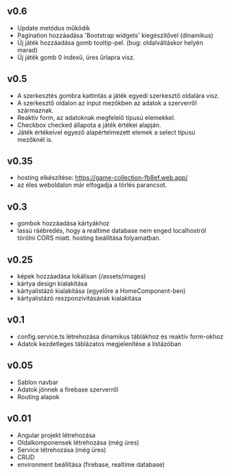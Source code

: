 ## v0.6
- Update metódus működik
- Pagination hozzáadása 'Bootstrap widgets' kiegészítővel (dinamikus)
- Új játék hozzáadása gomb tooltip-pel. (bug: oldalváltáskor helyén marad)
- Új játék gomb 0 indexű, üres űrlapra visz. 

## v0.5
- A szerkesztés gombra kattintás a játék egyedi szerkesztő oldalára visz.
- A szerkesztő oldalon az input mezőkben az adatok a szerverről származnak.
- Reaktív form, az adatoknak megfelelő típusú elemekkel.
- Checkbox checked állapota a játék értékei alapján.
- Játék értékeivel egyező alapértelmezett elemek a select típusú mezőknél is.

## v0.35
- hosting elkészítése: https://game-collection-fb8ef.web.app/
- az éles weboldalon már elfogadja a törlés parancsot.

## v0.3
- gombok hozzáadása kártyákhoz
- lassú ráébredés, hogy a realtime database nem enged localhostról törölni 
CORS miatt. hosting beállítása folyamatban.

## v0.25
- képek hozzáadása lokálisan (/assets/images)
- kártya design kialakítása
- kártyalistázó kialakítása (egyelőre a HomeComponent-ben)
- kártyalistázó reszponzivitásának kialakítása

## v0.1
- config.service.ts létrehozása dinamikus táblákhoz és reaktív form-okhoz
- Adatok kezdetleges táblázatos megjelenítése a listázóban

## v0.05
- Sablon navbar
- Adatok jönnek a firebase szerverről
- Routing alapok

## v0.01
- Angular projekt létrehozása
- Oldalkomponensek létrehozása (még üres)
- Service létrehozása (még üres)
- CRUD
- environment beállítása (firebase, realtime database)
